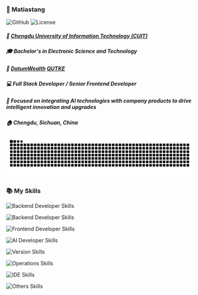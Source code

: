 <!--
 * @Author: matiastang
 * @Date: 2023-05-22 17:25:26
 * @LastEditors: matiastang
 * @LastEditTime: 2024-12-27 15:49:44
 * @FilePath: /matiastang/README.md
 * @Description: GitHub Matiastang
-->
### 👨 Matiastang

![GitHub](https://img.shields.io/badge/GitHub-%40matiastang-%23000000?style=flat&logo=github&logoColor=white) ![License](https://img.shields.io/github/license/matiastang/matiastang)

##### 🏫 [Chengdu University of Information Technology (CUIT)](https://www.cuit.edu.cn)
##### 🎓 Bachelor's in Electronic Science and Technology
##### 🏢 [DatumWealth](https://www.datumwealth.com) [QUTKE](http://www.qtflows.com)
##### 💻 Full Stack Developer / Senior Frontend Developer
##### 💼 Focused on integrating AI technologies with company products to drive intelligent innovation and upgrades
##### 🏠 Chengdu, Sichuan, China

<!-- snake -->

<picture>
  <source media="(prefers-color-scheme: dark)" srcset="https://github.com/matiastang/matiastang/blob/output/github-snake-dark.svg" />
  <source media="(prefers-color-scheme: light)" srcset="https://github.com/matiastang/matiastang/blob/output/github-snake.svg" />
  <img alt="github-snake" src="https://github.com/matiastang/matiastang/blob/output/github-snake.svg" />
</picture>

<!-- GitHub Stats -->

<!-- ![matiastang github stats](https://github-readme-stats.vercel.app/api?username=matiastang&theme=github) -->

### 📚 My Skills

<!-- Development Language -->

![Backend Developer Skills](https://skillicons.dev/icons?perline=10&i=c,dart,go,kotlin,py,rust,swift,js,ts)

<!-- Backend -->

![Backend Developer Skills](https://skillicons.dev/icons?perline=10&i=fastapi,flask,laravel,mongodb,mysql,nodejs,postman,powershell,redis,sqlite)

<!-- Frontend -->

![Frontend Developer Skills](https://skillicons.dev/icons?perline=10&i=babel,bootstrap,css,d3,flutter,gulp,html,jest,jquery,less,nextjs,npm,opencv,pinia,pnpm,react,redux,rollupjs,sass,svelte,svg,threejs,vite,vue,webpack,windicss,yarn)

<!-- AI -->

![AI Developer Skills](https://skillicons.dev/icons?perline=10&i=ai,pytorch,tensorflow)

<!-- Version -->

![Version Skills](https://skillicons.dev/icons?perline=10&i=git,github,gitlab)

<!-- Operations -->

![Operations Skills](https://skillicons.dev/icons?perline=10&i=docker,kubernetes,linux,nginx,ubuntu)

<!-- IDE -->

![IDE Skills](https://skillicons.dev/icons?perline=10&i=bash,idea,pycharm,vim,vscode)

<!-- Others -->

![Others Skills](https://skillicons.dev/icons?perline=10&i=blender,md,matlab,stackoverflow)
